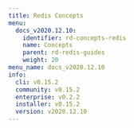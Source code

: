 ```yaml
---
title: Redis Concepts
menu:
  docs_v2020.12.10:
    identifier: rd-concepts-redis
    name: Concepts
    parent: rd-redis-guides
    weight: 20
menu_name: docs_v2020.12.10
info:
  cli: v0.15.2
  community: v0.15.2
  enterprise: v0.2.2
  installer: v0.15.2
  version: v2020.12.10
---
```


